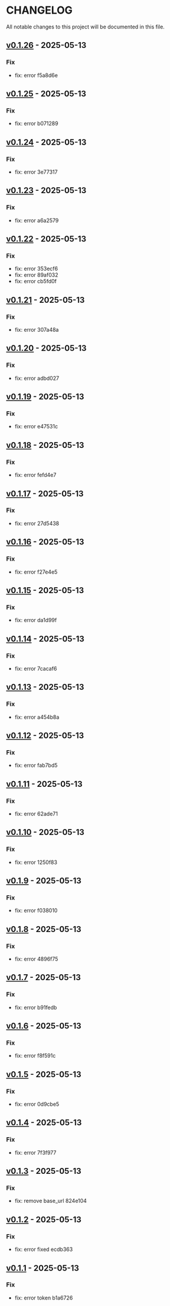 # CHANGELOG 
All notable changes to this project will be documented in this file.
## [v0.1.26](https://github.com/carlitooos1223/gitate/tree/v0.1.26) - 2025-05-13

### Fix
* fix: error f5a8d6e
## [v0.1.25](https://github.com/carlitooos1223/gitate/tree/v0.1.25) - 2025-05-13

### Fix
* fix: error b071289
## [v0.1.24](https://github.com/carlitooos1223/gitate/tree/v0.1.24) - 2025-05-13

### Fix
* fix: error 3e77317
## [v0.1.23](https://github.com/carlitooos1223/gitate/tree/v0.1.23) - 2025-05-13

### Fix
* fix: error a6a2579
## [v0.1.22](https://github.com/carlitooos1223/gitate/tree/v0.1.22) - 2025-05-13

### Fix
* fix: error 353ecf6
* fix: error 89af032
* fix: error cb5fd0f
## [v0.1.21](https://github.com/carlitooos1223/gitate/tree/v0.1.21) - 2025-05-13

### Fix
* fix: error 307a48a
## [v0.1.20](https://github.com/carlitooos1223/gitate/tree/v0.1.20) - 2025-05-13

### Fix
* fix: error adbd027
## [v0.1.19](https://github.com/carlitooos1223/gitate/tree/v0.1.19) - 2025-05-13

### Fix
* fix: error e47531c
## [v0.1.18](https://github.com/carlitooos1223/gitate/tree/v0.1.18) - 2025-05-13

### Fix
* fix: error fefd4e7
## [v0.1.17](https://github.com/carlitooos1223/gitate/tree/v0.1.17) - 2025-05-13

### Fix
* fix: error 27d5438
## [v0.1.16](https://github.com/carlitooos1223/gitate/tree/v0.1.16) - 2025-05-13

### Fix
* fix: error f27e4e5
## [v0.1.15](https://github.com/carlitooos1223/gitate/tree/v0.1.15) - 2025-05-13

### Fix
* fix: error da1d99f
## [v0.1.14](https://github.com/carlitooos1223/gitate/tree/v0.1.14) - 2025-05-13

### Fix
* fix: error 7cacaf6
## [v0.1.13](https://github.com/carlitooos1223/gitate/tree/v0.1.13) - 2025-05-13

### Fix
* fix: error a454b8a
## [v0.1.12](https://github.com/carlitooos1223/gitate/tree/v0.1.12) - 2025-05-13

### Fix
* fix: error fab7bd5
## [v0.1.11](https://github.com/carlitooos1223/gitate/tree/v0.1.11) - 2025-05-13

### Fix
* fix: error 62ade71
## [v0.1.10](https://github.com/carlitooos1223/gitate/tree/v0.1.10) - 2025-05-13

### Fix
* fix: error 1250f83
## [v0.1.9](https://github.com/carlitooos1223/gitate/tree/v0.1.9) - 2025-05-13

### Fix
* fix: error f038010
## [v0.1.8](https://github.com/carlitooos1223/gitate/tree/v0.1.8) - 2025-05-13

### Fix
* fix: error 4896f75
## [v0.1.7](https://github.com/carlitooos1223/gitate/tree/v0.1.7) - 2025-05-13

### Fix
* fix: error b91fedb
## [v0.1.6](https://github.com/carlitooos1223/gitate/tree/v0.1.6) - 2025-05-13

### Fix
* fix: error f8f591c
## [v0.1.5](https://github.com/carlitooos1223/gitate/tree/v0.1.5) - 2025-05-13

### Fix
* fix: error 0d9cbe5
## [v0.1.4](https://github.com/carlitooos1223/gitate/tree/v0.1.4) - 2025-05-13

### Fix
* fix: error 7f3f977
## [v0.1.3](https://github.com/carlitooos1223/gitate/tree/v0.1.3) - 2025-05-13

### Fix
* fix: remove base_url 824e104
## [v0.1.2](https://github.com/carlitooos1223/gitate/tree/v0.1.2) - 2025-05-13

### Fix
* fix: error fixed ecdb363
## [v0.1.1](https://github.com/carlitooos1223/gitate/tree/v0.1.1) - 2025-05-13

### Fix
* fix: error token b1a6726

